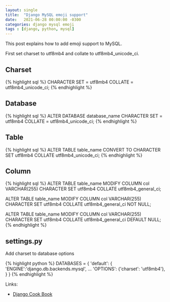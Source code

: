 ```yaml
---
layout: single
title:  "Django MySQL emoji support"
date:   2021-06-28 00:00:00 -0300
categories: django mysql emoji
tags : [django, python, mysql]
---
```


This post explains how to add emoji support to MySQL.

First set charset to utf8mb4 and collate to utf8mb4_unicode_ci.
## Charset
{% highlight sql %}
CHARACTER SET = utf8mb4 COLLATE = utf8mb4_unicode_ci;
{% endhighlight %}

## Database
{% highlight sql %}
ALTER DATABASE database_name CHARACTER SET = utf8mb4 COLLATE = utf8mb4_unicode_ci;
{% endhighlight %}

## Table
{% highlight sql %}
ALTER TABLE table_name CONVERT TO CHARACTER SET utf8mb4 COLLATE utf8mb4_unicode_ci;
{% endhighlight %}

## Column
{% highlight sql %}
ALTER TABLE table_name MODIFY COLUMN col VARCHAR(255) CHARACTER SET utf8mb4 COLLATE utf8mb4_general_ci;

ALTER TABLE table_name MODIFY COLUMN col VARCHAR(255) CHARACTER SET utf8mb4 COLLATE utf8mb4_general_ci NOT NULL;

ALTER TABLE table_name MODIFY COLUMN col VARCHAR(255) CHARACTER SET utf8mb4 COLLATE utf8mb4_general_ci DEFAULT NULL;
{% endhighlight %}

## settings.py
Add charset to database options

{% highlight python %}
DATABASES = {
    'default': {
        'ENGINE':'django.db.backends.mysql',
        ...
        'OPTIONS': {'charset': 'utf8mb4'},
    }
}
{% endhighlight %}


Links:
- [Django Cook Book][1]

[1]: https://xxx-cook-book.gitbooks.io/django-cook-book/content/Databases/emoji-support.html
